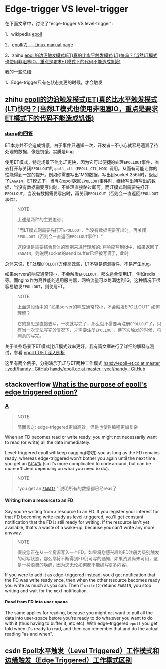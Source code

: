 # Edge-trigger VS level-trigger

在下面文章中，讨论了"edge-trigger VS level-trigger":

1、wikipedia [epoll](https://en.wikipedia.org/wiki/Epoll) 

2、[epoll(7) — Linux manual page](http://man7.org/linux/man-pages/man7/epoll.7.html) 

3、zhihu [epoll的边沿触发模式(ET)真的比水平触发模式(LT)快吗？(当然LT模式也使用非阻塞IO，重点是要求ET模式下的代码不能造成饥饿)](https://www.zhihu.com/question/20502870)

我的一些总结:

1、Edge-trigger只有在状态变更的时候，才会触发

## zhihu [epoll的边沿触发模式(ET)真的比水平触发模式(LT)快吗？(当然LT模式也使用非阻塞IO，重点是要求ET模式下的代码不能造成饥饿)](https://www.zhihu.com/question/20502870)

### [dong的回答](https://www.zhihu.com/question/20502870/answer/89738959)

ET本身并不会造成饥饿，由于事件只通知一次，开发者一不小心就容易遗漏了待处理的数据，像是饥饿，实质是bug

使用ET模式，特定场景下会比LT更快，因为它可以便捷的处理`EPOLLOUT`事件，省去打开与关闭`EPOLLOUT`的`epoll_ctl（EPOLL_CTL_MOD）`调用。从而有可能让你的性能得到一定的提升。例如你需要写出1M的数据，写出到socket 256k时，返回了`EAGAIN`，ET模式下，当再次epoll返回`EPOLLOUT`事件时，继续写出待写出的数据，当没有数据需要写出时，不处理直接略过即可。而LT模式则需要先打开`EPOLLOUT`，当没有数据需要写出时，再关闭`EPOLLOUT`（否则会一直返回`EPOLLOUT`事件）。

> NOTE: 
>
> 上述是两种的主要差别；
>
> "而LT模式则需要先打开`EPOLLOUT`，当没有数据需要写出时，再关闭`EPOLLOUT`（否则会一直返回`EPOLLOUT`事件）"
>
> 这段话是需要结合具体的案例来进行理解的: 将响应写到fd中，如果返回了`EAGAIN`，则说明socket的send buffer已经被写满了，此时
>
> 

总体来说，ET处理`EPOLLOUT`方便高效些，LT不容易遗漏事件、不易产生bug。

如果server的响应通常较小，不会触发`EPOLLOUT`，那么适合使用LT，例如redis等。而nginx作为高性能的通用服务器，网络流量可以跑满达到1G，这种情况下很容易触发`EPOLLOUT`，则使用ET。

> NOTE: 
>
> 上面这段话中的 "如果server的响应通常较小，不会触发EPOLLOUT" 如何理解？
>
> 它的意思是直接去写，一次就写完了，那么就不需要再注册`EPOLLOUT`了，只有当一次无法写完的情况下，才需要注册`EPOLLOUT`，待下次触发的时候，将剩余的写完。

关于某些场景下ET模式比LT模式效率更好，我有篇文章进行了详细的解释与测试，参看
[epoll LT/ET 深入剖析](https://link.zhihu.com/?target=http%3A//blog.csdn.net/dongfuye/article/details/50880251)

这里有两个例子，分别演示了LT与ET两种工作模式
[handy/epoll-et.cc at master · yedf/handy · GitHub](https://link.zhihu.com/?target=https%3A//github.com/yedf/handy/blob/master/raw-examples/epoll-et.cc)
[handy/epoll.cc at master · yedf/handy · GitHub](https://link.zhihu.com/?target=https%3A//github.com/yedf/handy/blob/master/raw-examples/epoll.cc)



## stackoverflow [What is the purpose of epoll's edge triggered option?](https://stackoverflow.com/questions/9162712/what-is-the-purpose-of-epolls-edge-triggered-option)



### [A](https://stackoverflow.com/a/9162805)

> NOTE: 
>
> 简而言之: edge-triggered更加高效，但是也使得编程更加复杂

When an FD becomes read or write ready, you might not necessarily want to read (or write) all the data immediately.

Level-triggered epoll will keep nagging(唠叨) you as long as the FD remains ready, whereas edge-triggered won't bother you again until the next time you get an [`EAGAIN`](https://stackoverflow.com/questions/4058368/what-does-eagain-mean) (so it's more complicated to code around, but can be more efficient depending on what you need to do).

> NOTE: 
>
> "you get an [`EAGAIN`](https://stackoverflow.com/questions/4058368/what-does-eagain-mean) " 说明所有的数据都已经read了

#### Writing from a resource to an FD

Say you're writing from a resource to an FD. If you register your interest for that FD becoming write ready as level-triggered, you'll get constant notification that the FD is still ready for writing. If the resource isn't yet available, that's a waste of a wake-up, because you can't write any more anyway.

> NOTE: 
>
> 假设您正在从一个资源写入一个FD。如果将您感兴趣的FD注册为级别触发的可写状态，那么您将不断得到FD仍可写的通知。如果资源尚未可用，这是一种浪费的唤醒，因为您无论如何都不能编写更多内容。

If you were to add it as edge-triggered instead, you'd get notification that the FD was write ready once, then when the other resource becomes ready you write as much as you can. Then if `write(2)`returns `EAGAIN`, you stop writing and wait for the next notification.

#### Read from FD into user-space 

The same applies for reading, because you might not want to pull all the data into user-space before you're ready to do whatever you want to do with it (thus having to buffer it, etc etc). With edge-triggered `epoll` you get told when it's ready to read, and then can remember that and do the actual reading "as and when".



## csdn [Epoll水平触发（Level Triggered）工作模式和边缘触发（Edge Triggered）工作模式区别](https://blog.csdn.net/q623702748/article/details/52514392)